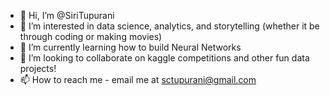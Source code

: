 - 👋 Hi, I’m @SiriTupurani
- 👀 I’m interested in data science, analytics, and storytelling (whether it be through coding or making movies)
- 🌱 I’m currently learning how to build Neural Networks
- 💞️ I’m looking to collaborate on kaggle competitions and other fun data projects!
- 📫 How to reach me - email me at sctupurani@gmail.com

<!---
SiriTupurani/SiriTupurani is a ✨ special ✨ repository because its `README.md` (this file) appears on your GitHub profile.
You can click the Preview link to take a look at your changes.
--->
